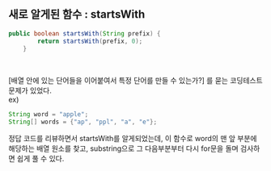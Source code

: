 ## 새로 알게된 함수 : startsWith
```java
public boolean startsWith(String prefix) {
        return startsWith(prefix, 0);
    }
```
<br>

[배열 안에 있는 단어들을 이어붙여서 특정 단어를 만들 수 있는가?] 를 묻는 코딩테스트 문제가 있었다. <br>
ex)
```java
String word = "apple";
String[] words = {"ap", "ppl", "a", "e"};
```
정답 코드를 리뷰하면서 startsWith를 알게되었는데, 이 함수로 word의 맨 앞 부분에 해당하는 배열 원소를 찾고, substring으로 그 다음부분부터 다시 for문을 돌며 검사하면 쉽게 풀 수 있다.


